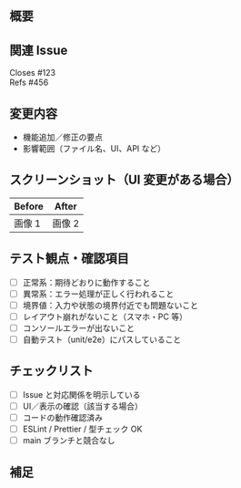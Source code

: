 ## 概要

<!-- このPRの目的・背景を簡潔に -->

## 関連 Issue

<!-- 関連するIssueがあれば番号を記載 -->

Closes #123  
Refs #456

## 変更内容

<!-- 何を・なぜ変更したのか -->

- 機能追加／修正の要点
- 影響範囲（ファイル名、UI、API など）

## スクリーンショット（UI 変更がある場合）

<!-- ビフォー・アフターの画像を貼る -->

| Before | After  |
| ------ | ------ |
| 画像 1 | 画像 2 |

## テスト観点・確認項目

<!-- 動作確認したケースをチェック -->

- [ ] 正常系：期待どおりに動作すること
- [ ] 異常系：エラー処理が正しく行われること
- [ ] 境界値：入力や状態の境界付近でも問題ないこと
- [ ] レイアウト崩れがないこと（スマホ・PC 等）
- [ ] コンソールエラーが出ないこと
- [ ] 自動テスト（unit/e2e）にパスしていること

## チェックリスト

- [ ] Issue と対応関係を明示している
- [ ] UI／表示の確認（該当する場合）
- [ ] コードの動作確認済み
- [ ] ESLint / Prettier / 型チェック OK
- [ ] main ブランチと競合なし

## 補足

<!-- レビューしてほしいポイントや、今後のTODOなど -->
